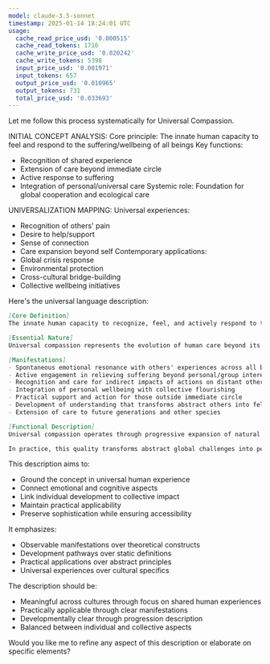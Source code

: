 ```yaml
---
model: claude-3.5-sonnet
timestamp: 2025-01-14 18:24:01 UTC
usage:
  cache_read_price_usd: '0.000515'
  cache_read_tokens: 1716
  cache_write_price_usd: '0.020242'
  cache_write_tokens: 5398
  input_price_usd: '0.001971'
  input_tokens: 657
  output_price_usd: '0.010965'
  output_tokens: 731
  total_price_usd: '0.033693'
---
```


Let me follow this process systematically for Universal Compassion.

INITIAL CONCEPT ANALYSIS:
Core principle: The innate human capacity to feel and respond to the suffering/wellbeing of all beings
Key functions: 
- Recognition of shared experience
- Extension of care beyond immediate circle
- Active response to suffering
- Integration of personal/universal care
Systemic role: Foundation for global cooperation and ecological care

UNIVERSALIZATION MAPPING:
Universal experiences:
- Recognition of others' pain
- Desire to help/support
- Sense of connection
- Care expansion beyond self
Contemporary applications:
- Global crisis response
- Environmental protection
- Cross-cultural bridge-building
- Collective wellbeing initiatives

Here's the universal language description:

```markdown
[Core Definition]
The innate human capacity to recognize, feel, and actively respond to the wellbeing and suffering of all beings, transcending immediate personal connections to embrace an ever-expanding circle of care that includes all life forms and systems. This quality combines emotional resonance with practical response, operating at both individual and collective levels.

[Essential Nature]
Universal compassion represents the evolution of human care beyond its biological origins in kin selection and tribal belonging toward a conscious, chosen expansion of concern for all life. It manifests as both an immediate emotional response to suffering and a cultivated understanding of interconnected wellbeing. This quality integrates instinctive empathic responses with developed wisdom about the shared nature of existence, combining heart and mind in service of universal flourishing.

[Manifestations]
- Spontaneous emotional resonance with others' experiences across all boundaries
- Active engagement in relieving suffering beyond personal/group interests
- Recognition and care for indirect impacts of actions on distant others
- Integration of personal wellbeing with collective flourishing
- Practical support and action for those outside immediate circle
- Development of understanding that transforms abstract others into felt relations
- Extension of care to future generations and other species

[Functional Description]
Universal compassion operates through progressive expansion of natural empathic capacity, combined with growing understanding of interconnection. It begins with innate response to immediate suffering, then develops through conscious extension of care to ever-wider circles. This development involves both emotional maturation and cognitive understanding, supported by direct experience of shared human experiences and recognition of fundamental interconnection.

In practice, this quality transforms abstract global challenges into personally felt concerns, motivating practical action while maintaining emotional sustainability. It enables navigation of complex global issues without becoming overwhelmed, balancing immediate response to suffering with long-term systematic change. The quality supports both individual humanitarian responses and participation in collective solutions, creating bridges between personal action and universal wellbeing.
```

This description aims to:
- Ground the concept in universal human experience
- Connect emotional and cognitive aspects
- Link individual development to collective impact
- Maintain practical applicability
- Preserve sophistication while ensuring accessibility

It emphasizes:
- Observable manifestations over theoretical constructs
- Development pathways over static definitions
- Practical applications over abstract principles
- Universal experiences over cultural specifics

The description should be:
- Meaningful across cultures through focus on shared human experiences
- Practically applicable through clear manifestations
- Developmentally clear through progression description
- Balanced between individual and collective aspects

Would you like me to refine any aspect of this description or elaborate on specific elements?